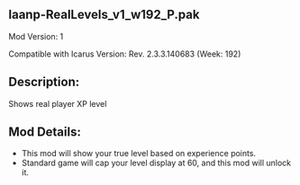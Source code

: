 laanp-RealLevels_v1_w192_P.pak
----------------------------------------------------------------------
Mod Version: 1

Compatible with Icarus Version: Rev. 2.3.3.140683 (Week: 192)

## Description:
Shows real player XP level

## Mod Details:
- This mod will show your true level based on experience points.
- Standard game will cap your level display at 60, and this mod will unlock it. 










































































































































































































































